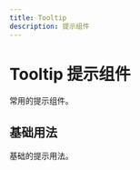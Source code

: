 ```yaml
---
title: Tooltip
description: 提示组件
---
```


# Tooltip 提示组件

常用的提示组件。

## 基础用法

基础的提示用法。
<preview path="../common/Tooltip.vue"></preview>
